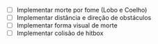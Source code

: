 - [ ] Implementar morte por fome (Lobo e Coelho)
- [ ] Implementar distância e direção de obstáculos
- [ ] Implementar forma visual de morte
- [ ] Implementar colisão de hitbox